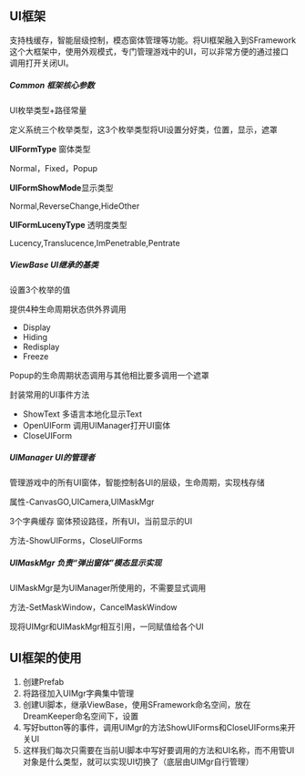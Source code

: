 ## UI框架

支持栈缓存，智能层级控制，模态窗体管理等功能。将UI框架融入到SFramework这个大框架中，使用外观模式，专门管理游戏中的UI，可以非常方便的通过接口调用打开关闭UI。

##### Common 框架核心参数 
UI枚举类型+路径常量

定义系统三个枚举类型，这3个枚举类型将UI设置分好类，位置，显示，遮罩

**UIFormType** 窗体类型

Normal，Fixed，Popup

**UIFormShowMode**显示类型

Normal,ReverseChange,HideOther

**UIFormLucenyType** 透明度类型

Lucency,Translucence,ImPenetrable,Pentrate

##### ViewBase UI继承的基类

设置3个枚举的值

提供4种生命周期状态供外界调用

- Display
- Hiding
- Redisplay
- Freeze

Popup的生命周期状态调用与其他相比要多调用一个遮罩

封装常用的UI事件方法

- ShowText 多语言本地化显示Text
- OpenUIForm 调用UIManager打开UI窗体
- CloseUIForm
 
##### UIManager UI的管理者
管理游戏中的所有UI窗体，智能控制各UI的层级，生命周期，实现栈存储

属性-CanvasGO,UICamera,UIMaskMgr

3个字典缓存 窗体预设路径，所有UI，当前显示的UI

方法-ShowUIForms，CloseUIForms

##### UIMaskMgr 负责“弹出窗体”模态显示实现
UIMaskMgr是为UIManager所使用的，不需要显式调用

方法-SetMaskWindow，CancelMaskWindow

现将UIMgr和UIMaskMgr相互引用，一同赋值给各个UI

## UI框架的使用
1.  创建Prefab
1.  将路径加入UIMgr字典集中管理
1.  创建UI脚本，继承ViewBase，使用SFramework命名空间，放在DreamKeeper命名空间下，设置
1. 写好button等的事件，调用UIMgr的方法ShowUIForms和CloseUIForms来开关UI
1. 这样我们每次只需要在当前UI脚本中写好要调用的方法和UI名称，而不用管UI对象是什么类型，就可以实现UI切换了（底层由UIMgr自行管理）

